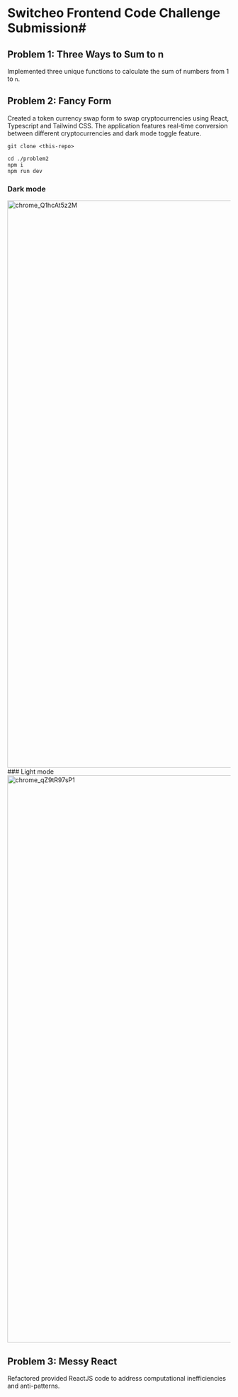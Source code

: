 # Switcheo Frontend Code Challenge Submission#

## Problem 1: Three Ways to Sum to n

Implemented three unique functions to calculate the sum of numbers from 1 to `n`.

## Problem 2: Fancy Form

Created a token currency swap form to swap cryptocurrencies using React, Typescript and Tailwind CSS. The application features real-time conversion between different cryptocurrencies and dark mode toggle feature.

```
git clone <this-repo>

cd ./problem2
npm i
npm run dev
```

### Dark mode
<img width="1280" alt="chrome_Q1hcAt5z2M" src="https://github.com/brandonngjh/switcheo-code-challenge/assets/97477601/54a17f36-d1c0-49de-bd30-192c90d4f7e4">
### Light mode
<img width="1280" alt="chrome_qZ9tR97sP1" src="https://github.com/brandonngjh/switcheo-code-challenge/assets/97477601/59bf1078-230c-4563-870b-a82f1c8e62ce">

## Problem 3: Messy React

Refactored provided ReactJS code to address computational inefficiencies and anti-patterns.
